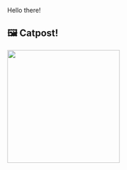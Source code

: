 Hello there!



## 🖼️ Catpost!

<sub>
    <img src="https://cdn2.thecatapi.com/images/Vxk60DWp3.jpg" height="256">
</sub>

